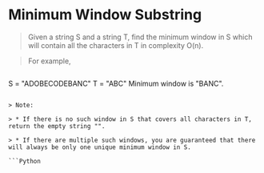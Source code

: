 # Minimum Window Substring

> Given a string S and a string T, find the minimum window in S which will contain all the characters in T in complexity O(n).

> For example,

> ```
S = "ADOBECODEBANC"
T = "ABC"
Minimum window is "BANC".
```

> Note:

> * If there is no such window in S that covers all characters in T, return the empty string "".

> * If there are multiple such windows, you are guaranteed that there will always be only one unique minimum window in S.

```Python

```
